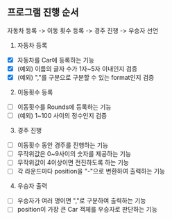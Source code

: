 ## 프로그램 진행 순서
자동차 등록 -> 이동 횟수 등록 -> 경주 진행 -> 우승자 선언

1. 자동차 등록
-[x] 자동차를 Car에 등록하는 기능
-[x] (예외) 이름의 글자 수가 1자~5자 이내인지 검증
-[x] (예외) ","를 구분으로 구분할 수 있는 format인지 검증

2. 이동횟수 등록
-[ ] 이동횟수를 Rounds에 등록하는 기능
-[ ] (예외) 1~100 사이의 정수인지 검증

3. 경주 진행
-[ ] 이동횟수 동안 경주를 진행하는 기능
-[ ] 무작위값은 0~9사이의 숫자를 제공하는 기능
-[ ] 무작위값이 4이상이면 전진하도록 하는 기능
-[ ] 각 라운드마다 position을 "-"으로 변환하여 출력하는 기능

4. 우승자 출력
-[ ] 우승자가 여러 명이면 ","로 구분하여 출력하는 기능
-[ ] position이 가장 큰 Car 객체를 우승자로 판단하는 기능
